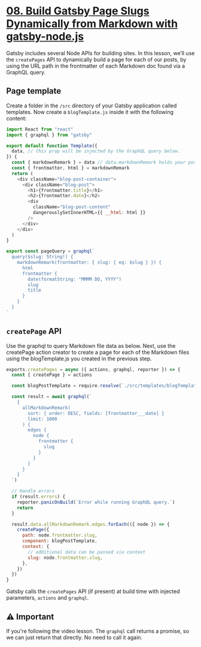 # [08. Build Gatsby Page Slugs Dynamically from Markdown with gatsby-node.js](https://egghead.io/lessons/gatsby-build-gatsby-page-slugs-dynamically-from-markdown-with-gatsby-node-js)

Gatsby includes several Node APIs for building sites. In this lesson, we’ll use the `createPages` API to dynamically build a page for each of our posts, by using the URL path in the frontmatter of each Markdown doc found via a GraphQL query.

## Page template

Create a folder in the `/src` directory of your Gatsby application called templates. Now create a `blogTemplate.js` inside it with the following content:

```js
import React from "react"
import { graphql } from "gatsby"

export default function Template({
  data, // this prop will be injected by the GraphQL query below.
}) {
  const { markdownRemark } = data // data.markdownRemark holds your post data
  const { frontmatter, html } = markdownRemark
  return (
    <div className="blog-post-container">
      <div className="blog-post">
        <h1>{frontmatter.title}</h1>
        <h2>{frontmatter.date}</h2>
        <div
          className="blog-post-content"
          dangerouslySetInnerHTML={{ __html: html }}
        />
      </div>
    </div>
  )
}

export const pageQuery = graphql`
  query($slug: String!) {
    markdownRemark(frontmatter: { slug: { eq: $slug } }) {
      html
      frontmatter {
        date(formatString: "MMMM DD, YYYY")
        slug
        title
      }
    }
  }
`
```

## `createPage` API

Use the graphql to query Markdown file data as below. Next, use the createPage action creator to create a page for each of the Markdown files using the blogTemplate.js you created in the previous step.

```js
exports.createPages = async ({ actions, graphql, reporter }) => {
  const { createPage } = actions

  const blogPostTemplate = require.resolve(`./src/templates/blogTemplate.js`)

  const result = await graphql(`
    {
      allMarkdownRemark(
        sort: { order: DESC, fields: [frontmatter___date] }
        limit: 1000
      ) {
        edges {
          node {
            frontmatter {
              slug
            }
          }
        }
      }
    }
  `)

  // Handle errors
  if (result.errors) {
    reporter.panicOnBuild(`Error while running GraphQL query.`)
    return
  }

  result.data.allMarkdownRemark.edges.forEach(({ node }) => {
    createPage({
      path: node.frontmatter.slug,
      component: blogPostTemplate,
      context: {
        // additional data can be passed via context
        slug: node.frontmatter.slug,
      },
    })
  })
}
```

Gatsby calls the `createPages` API (if present) at build time with injected parameters, `actions` and `graphql`.

## ⚠️ Important

If you're following the video lesson. The `graphql` call returns a promise, so we can just return that directly. No need to call it again. 